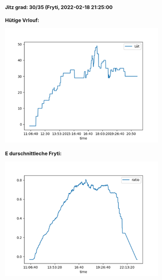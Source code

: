 ### Jitz grad: 30/35 (Fryti, 2022-02-18 21:25:00

### Hütige Vrlouf:
![Graph](Today.png)

### E durschnittleche Fryti:
![Graph](Fryti.png)